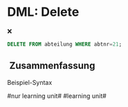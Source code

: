 # DML: Delete
❌
```sql
DELETE FROM abteilung WHERE abtnr=21;
```

##  Zusammenfassung
Beispiel-Syntax

#nur learning unit# #learning unit#